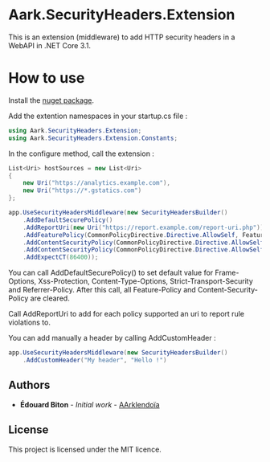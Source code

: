 # Aark.SecurityHeaders.Extension

This is an extension (middleware) to add HTTP security headers in a WebAPI in .NET Core 3.1.

# How to use

Install the [nuget package](https://www.nuget.org/packages/Aark.Netatmo.Extension/).

Add the extention namespaces in your startup.cs file :

```csharp
using Aark.SecurityHeaders.Extension;
using Aark.SecurityHeaders.Extension.Constants;
```

In the configure method, call the extension :
```csharp
List<Uri> hostSources = new List<Uri>
{
    new Uri("https://analytics.example.com"),
    new Uri("https://*.gstatics.com")
};

app.UseSecurityHeadersMiddleware(new SecurityHeadersBuilder()
    .AddDefaultSecurePolicy()
    .AddReportUri(new Uri("https://report.example.com/report-uri.php"))
    .AddFeaturePolicy(CommonPolicyDirective.Directive.AllowSelf, FeaturePolicyConstants.HttpFeatures.Geolocation, hostSources)
    .AddContentSecurityPolicy(CommonPolicyDirective.Directive.AllowSelf, ContentSecurityPolicyConstants.FetchDirectives.DefaultSrc, CommonPolicySchemeSource.SchemeSources.None, hostSources)
    .AddContentSecurityPolicy(CommonPolicyDirective.Directive.AllowSelf, ContentSecurityPolicyConstants.FetchDirectives.ImgSrc, CommonPolicySchemeSource.SchemeSources.Data)
    .AddExpectCT(86400));
```

You can call AddDefaultSecurePolicy() to set default value for Frame-Options, Xss-Protection, Content-Type-Options, Strict-Transport-Security and Referrer-Policy. After this call, all Feature-Policy and Content-Security-Policy are cleared.

Call AddReportUri to add for each policy supported an uri to report rule violations to.

You can add manually a header by calling AddCustomHeader :
```csharp
app.UseSecurityHeadersMiddleware(new SecurityHeadersBuilder()
    .AddCustomHeader("My header", "Hello !")
```

## Authors

* **Édouard Biton** - *Initial work* - [AArklendoïa](https://www.aarklendoia.com)

## License

This project is licensed under the MIT licence.

